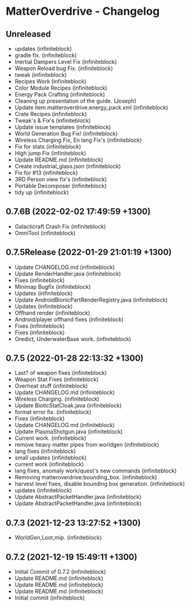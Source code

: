 MatterOverdrive - Changelog
===========================

Unreleased
----------
* updates (infiniteblock)
* gradle fix. (infiniteblock)
* Inertial Dampers Level Fix (infiniteblock)
* Weapon Reload bug Fix. (infiniteblock)
* tweak (infiniteblock)
* Recipes Work (infiniteblock)
* Color Module Recipes (infiniteblock)
* Energy Pack Crafting (infiniteblock)
* Cleaning up presentation of the guide. (Joseph)
* Update item.matteroverdrive.energy_pack.xml (infiniteblock)
* Crate Recipes (infiniteblock)
* Tweak's & Fix's (infiniteblock)
* Update issue templates (infiniteblock)
* World Generation Bug Fix! (infiniteblock)
* Wireless Charging Fix, En lang Fix's (infiniteblock)
* Fix for stats (infiniteblock)
* High jump Fix (infiniteblock)
* Update README.md (infiniteblock)
* Create industrial_glass.json (infiniteblock)
* Fix for #13 (infiniteblock)
* 3RD Person view fix's (infiniteblock)
* Portable Decomposer (infiniteblock)
* tidy up (infiniteblock)

0.7.6B (2022-02-02 17:49:59 +1300)
----------------------------------
* Galacticraft Crash Fix (infiniteblock)
* OmniTool (infiniteblock)

0.7.5Release (2022-01-29 21:01:19 +1300)
----------------------------------------
* Update CHANGELOG.md (infiniteblock)
* Update RenderHandler.java (infiniteblock)
* Fixes (infiniteblock)
* Minimap Bugfix (infiniteblock)
* Updates (infiniteblock)
* Update AndroidBionicPartRenderRegistry.java (infiniteblock)
* Updates (infiniteblock)
* Offhand render (infiniteblock)
* Android/player offhand fixes (infiniteblock)
* Fixes (infiniteblock)
* Fixes (infiniteblock)
* Oredict, UnderwaterBase work. (infiniteblock)

0.7.5 (2022-01-28 22:13:32 +1300)
---------------------------------
* Last? of weapon fixes (infiniteblock)
* Weapon Stat Fixes (infiniteblock)
* Overheat stuff (infiniteblock)
* Update CHANGELOG.md (infiniteblock)
* Wireless Charging. (infiniteblock)
* Update BioticStatCloak.java (infiniteblock)
* format error fix. (infiniteblock)
* Fixes (infiniteblock)
* Update CHANGELOG.md (infiniteblock)
* Update PlasmaShotgun.java (infiniteblock)
* Current work. (infiniteblock)
* remove heavy matter pipes from worldgen (infiniteblock)
* lang fixes (infiniteblock)
* small updates (infiniteblock)
* current work (infiniteblock)
* lang fixes, anomaly work/quest's new commands (infiniteblock)
* Removing matteroverdrive:bounding_box. (infiniteblock)
* harvest level fixes, disable bounding box generation. (infiniteblock)
* updates (infiniteblock)
* Update AbstractPacketHandler.java (infiniteblock)
* Update AbstractPacketHandler.java (infiniteblock)

0.7.3 (2021-12-23 13:27:52 +1300)
---------------------------------
* WorldGen,Loot,mip. (infiniteblock)

0.7.2 (2021-12-19 15:49:11 +1300)
---------------------------------
* Initial Commit of 0.7.2 (infiniteblock)
* Update README.md (infiniteblock)
* Update README.md (infiniteblock)
* Update README.md (infiniteblock)
* Initial commit (infiniteblock)

